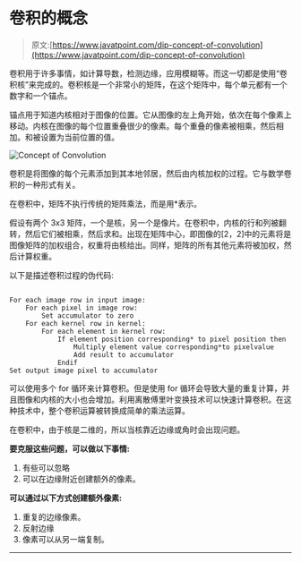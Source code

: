 # 卷积的概念

> 原文:[https://www.javatpoint.com/dip-concept-of-convolution](https://www.javatpoint.com/dip-concept-of-convolution)

卷积用于许多事情，如计算导数，检测边缘，应用模糊等。而这一切都是使用“卷积核”来完成的。卷积核是一个非常小的矩阵，在这个矩阵中，每个单元都有一个数字和一个锚点。

锚点用于知道内核相对于图像的位置。它从图像的左上角开始，依次在每个像素上移动。内核在图像的每个位置重叠很少的像素。每个重叠的像素被相乘，然后相加。和被设置为当前位置的值。

![Concept of Convolution](../Images/0b4cf8cabfefebee24dc94ae4d629fe2.png)

卷积是将图像的每个元素添加到其本地邻居，然后由内核加权的过程。它与数学卷积的一种形式有关。

在卷积中，矩阵不执行传统的矩阵乘法，而是用*表示。

假设有两个 3x3 矩阵，一个是核，另一个是像片。在卷积中，内核的行和列被翻转，然后它们被相乘，然后求和。出现在矩阵中心，即图像的[2，2]中的元素将是图像矩阵的加权组合，权重将由核给出。同样，矩阵的所有其他元素将被加权，然后计算权重。

以下是描述卷积过程的伪代码:

```

For each image row in input image:
	For each pixel in image row:
		Set accumulator to zero
	For each kernel row in kernel:
		For each element in kernel row:
			If element position corresponding* to pixel position then
				Multiply element value corresponding*to pixelvalue
				Add result to accumulator
			Endif
Set output image pixel to accumulator

```

可以使用多个 for 循环来计算卷积。但是使用 for 循环会导致大量的重复计算，并且图像和内核的大小也会增加。利用离散傅里叶变换技术可以快速计算卷积。在这种技术中，整个卷积运算被转换成简单的乘法运算。

在卷积中，由于核是二维的，所以当核靠近边缘或角时会出现问题。

**要克服这些问题，可以做以下事情:**

1.  有些可以忽略
2.  可以在边缘附近创建额外的像素。

**可以通过以下方式创建额外像素:**

1.  重复的边缘像素。
2.  反射边缘
3.  像素可以从另一端复制。

* * *
